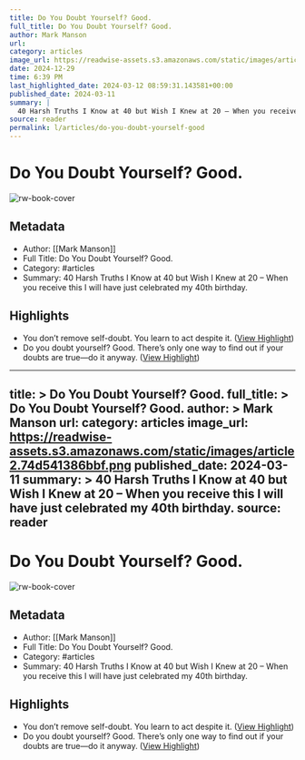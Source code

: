 ```yaml
---
title: Do You Doubt Yourself? Good.
full_title: Do You Doubt Yourself? Good.
author: Mark Manson
url: 
category: articles
image_url: https://readwise-assets.s3.amazonaws.com/static/images/article2.74d541386bbf.png
date: 2024-12-29
time: 6:39 PM
last_highlighted_date: 2024-03-12 08:59:31.143581+00:00
published_date: 2024-03-11
summary: |
  40 Harsh Truths I Know at 40 but Wish I Knew at 20 – When you receive this I will have just celebrated my 40th birthday.
source: reader
permalink: l/articles/do-you-doubt-yourself-good
---
```

# Do You Doubt Yourself? Good.

![rw-book-cover](https://readwise-assets.s3.amazonaws.com/static/images/article2.74d541386bbf.png)

## Metadata
- Author: [[Mark Manson]]
- Full Title: Do You Doubt Yourself? Good.
- Category: #articles
- Summary: 40 Harsh Truths I Know at 40 but Wish I Knew at 20 – When you receive this I will have just celebrated my 40th birthday.

## Highlights
- You don’t remove self-doubt. You learn to act despite it. ([View Highlight](https://read.readwise.io/read/01hrry6q1d7f08wye6egqd0tnn))
- Do you doubt yourself? Good.
  There’s only one way to find out if your doubts are true—do it anyway. ([View Highlight](https://read.readwise.io/read/01hrry6t25q26vcbjg30aggdnx))


---
title: >
  Do You Doubt Yourself? Good.
full_title: >
  Do You Doubt Yourself? Good.
author: >
  Mark Manson
url: 
category: articles
image_url: https://readwise-assets.s3.amazonaws.com/static/images/article2.74d541386bbf.png
published_date: 2024-03-11
summary: >
  40 Harsh Truths I Know at 40 but Wish I Knew at 20 – When you receive this I will have just celebrated my 40th birthday.
source: reader
---
# Do You Doubt Yourself? Good.

![rw-book-cover](https://readwise-assets.s3.amazonaws.com/static/images/article2.74d541386bbf.png)

## Metadata
- Author: [[Mark Manson]]
- Full Title: Do You Doubt Yourself? Good.
- Category: #articles
- Summary: 40 Harsh Truths I Know at 40 but Wish I Knew at 20 – When you receive this I will have just celebrated my 40th birthday.

## Highlights
- You don’t remove self-doubt. You learn to act despite it. ([View Highlight](https://read.readwise.io/read/01hrry6q1d7f08wye6egqd0tnn))
- Do you doubt yourself? Good.
  There’s only one way to find out if your doubts are true—do it anyway. ([View Highlight](https://read.readwise.io/read/01hrry6t25q26vcbjg30aggdnx))


